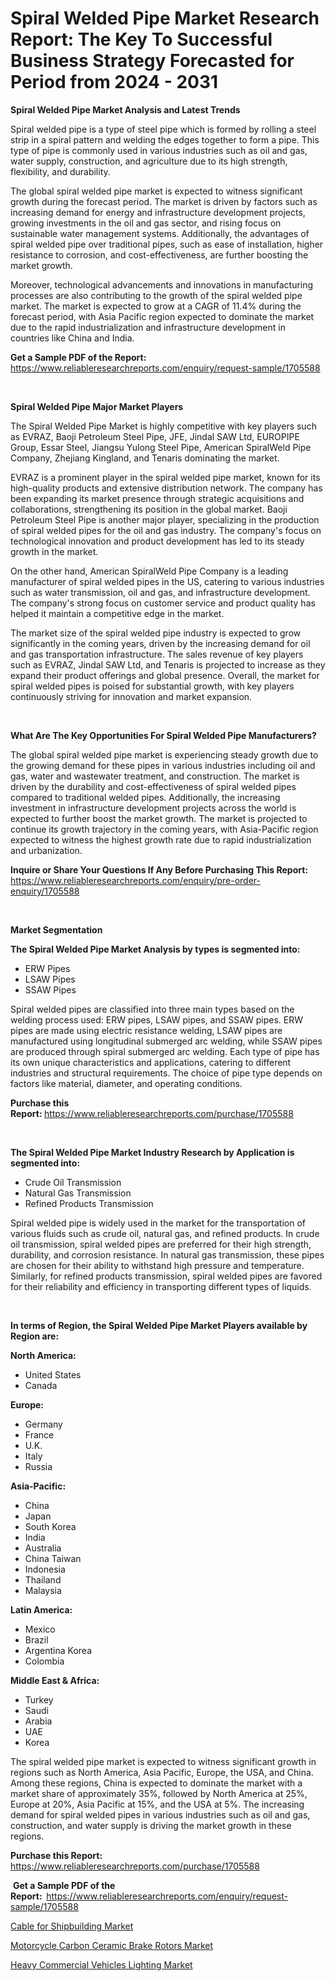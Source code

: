 <p><h1>Spiral Welded Pipe Market Research Report: The Key To Successful Business Strategy Forecasted for Period from 2024 - 2031</h1></p><p><strong>Spiral Welded Pipe Market Analysis and Latest Trends</strong></p>
<p><p>Spiral welded pipe is a type of steel pipe which is formed by rolling a steel strip in a spiral pattern and welding the edges together to form a pipe. This type of pipe is commonly used in various industries such as oil and gas, water supply, construction, and agriculture due to its high strength, flexibility, and durability.</p><p>The global spiral welded pipe market is expected to witness significant growth during the forecast period. The market is driven by factors such as increasing demand for energy and infrastructure development projects, growing investments in the oil and gas sector, and rising focus on sustainable water management systems. Additionally, the advantages of spiral welded pipe over traditional pipes, such as ease of installation, higher resistance to corrosion, and cost-effectiveness, are further boosting the market growth.</p><p>Moreover, technological advancements and innovations in manufacturing processes are also contributing to the growth of the spiral welded pipe market. The market is expected to grow at a CAGR of 11.4% during the forecast period, with Asia Pacific region expected to dominate the market due to the rapid industrialization and infrastructure development in countries like China and India.</p></p>
<p><strong>Get a Sample PDF of the Report:&nbsp;</strong> <a href="https://www.reliableresearchreports.com/enquiry/request-sample/1705588">https://www.reliableresearchreports.com/enquiry/request-sample/1705588</a></p>
<p>&nbsp;</p>
<p><strong>Spiral Welded Pipe Major Market Players</strong></p>
<p><p>The Spiral Welded Pipe Market is highly competitive with key players such as EVRAZ, Baoji Petroleum Steel Pipe, JFE, Jindal SAW Ltd, EUROPIPE Group, Essar Steel, Jiangsu Yulong Steel Pipe, American SpiralWeld Pipe Company, Zhejiang Kingland, and Tenaris dominating the market. </p><p>EVRAZ is a prominent player in the spiral welded pipe market, known for its high-quality products and extensive distribution network. The company has been expanding its market presence through strategic acquisitions and collaborations, strengthening its position in the global market. Baoji Petroleum Steel Pipe is another major player, specializing in the production of spiral welded pipes for the oil and gas industry. The company's focus on technological innovation and product development has led to its steady growth in the market. </p><p>On the other hand, American SpiralWeld Pipe Company is a leading manufacturer of spiral welded pipes in the US, catering to various industries such as water transmission, oil and gas, and infrastructure development. The company's strong focus on customer service and product quality has helped it maintain a competitive edge in the market.</p><p>The market size of the spiral welded pipe industry is expected to grow significantly in the coming years, driven by the increasing demand for oil and gas transportation infrastructure. The sales revenue of key players such as EVRAZ, Jindal SAW Ltd, and Tenaris is projected to increase as they expand their product offerings and global presence. Overall, the market for spiral welded pipes is poised for substantial growth, with key players continuously striving for innovation and market expansion.</p></p>
<p>&nbsp;</p>
<p><strong>What Are The Key Opportunities For Spiral Welded Pipe Manufacturers?</strong></p>
<p><p>The global spiral welded pipe market is experiencing steady growth due to the growing demand for these pipes in various industries including oil and gas, water and wastewater treatment, and construction. The market is driven by the durability and cost-effectiveness of spiral welded pipes compared to traditional welded pipes. Additionally, the increasing investment in infrastructure development projects across the world is expected to further boost the market growth. The market is projected to continue its growth trajectory in the coming years, with Asia-Pacific region expected to witness the highest growth rate due to rapid industrialization and urbanization.</p></p>
<p><strong>Inquire or Share Your Questions If Any Before Purchasing This Report:</strong> <a href="https://www.reliableresearchreports.com/enquiry/pre-order-enquiry/1705588">https://www.reliableresearchreports.com/enquiry/pre-order-enquiry/1705588</a></p>
<p>&nbsp;</p>
<p><strong>Market Segmentation</strong></p>
<p><strong>The Spiral Welded Pipe Market Analysis by types is segmented into:</strong></p>
<p><ul><li>ERW Pipes</li><li>LSAW Pipes</li><li>SSAW Pipes</li></ul></p>
<p><p>Spiral welded pipes are classified into three main types based on the welding process used: ERW pipes, LSAW pipes, and SSAW pipes. ERW pipes are made using electric resistance welding, LSAW pipes are manufactured using longitudinal submerged arc welding, while SSAW pipes are produced through spiral submerged arc welding. Each type of pipe has its own unique characteristics and applications, catering to different industries and structural requirements. The choice of pipe type depends on factors like material, diameter, and operating conditions.</p></p>
<p><strong>Purchase this Report:&nbsp;</strong><a href="https://www.reliableresearchreports.com/purchase/1705588">https://www.reliableresearchreports.com/purchase/1705588</a></p>
<p>&nbsp;</p>
<p><strong>The Spiral Welded Pipe Market Industry Research by Application is segmented into:</strong></p>
<p><ul><li>Crude Oil Transmission</li><li>Natural Gas Transmission</li><li>Refined Products Transmission</li></ul></p>
<p><p>Spiral welded pipe is widely used in the market for the transportation of various fluids such as crude oil, natural gas, and refined products. In crude oil transmission, spiral welded pipes are preferred for their high strength, durability, and corrosion resistance. In natural gas transmission, these pipes are chosen for their ability to withstand high pressure and temperature. Similarly, for refined products transmission, spiral welded pipes are favored for their reliability and efficiency in transporting different types of liquids.</p></p>
<p>&nbsp;</p>
<p><strong>In terms of Region, the Spiral Welded Pipe Market Players available by Region are:</strong></p>
<p>
    <p> <strong> North America: </strong>
        <ul>
            <li>United States</li>
            <li>Canada</li>
        </ul>
        </p> 
    <p> <strong> Europe: </strong>
        <ul>
            <li>Germany</li>
            <li>France</li>
            <li>U.K.</li>
            <li>Italy</li>
            <li>Russia</li>
        </ul>
        </p> 
    <p> <strong> Asia-Pacific: </strong>
        <ul>
            <li>China</li>
            <li>Japan</li>
            <li>South Korea</li>
            <li>India</li>
            <li>Australia</li>
            <li>China Taiwan</li>
            <li>Indonesia</li>
            <li>Thailand</li>
            <li>Malaysia</li>
        </ul>
        </p> 
    <p> <strong> Latin America: </strong>
        <ul>
            <li>Mexico</li>
            <li>Brazil</li>
            <li>Argentina Korea</li>
            <li>Colombia</li>
        </ul>
        </p> 
    <p> <strong> Middle East & Africa: </strong>
        <ul>
            <li>Turkey</li>
            <li>Saudi</li>
            <li>Arabia</li>
            <li>UAE</li>
            <li>Korea</li>
        </ul>
    </p>
    </p>
<p><p>The spiral welded pipe market is expected to witness significant growth in regions such as North America, Asia Pacific, Europe, the USA, and China. Among these regions, China is expected to dominate the market with a market share of approximately 35%, followed by North America at 25%, Europe at 20%, Asia Pacific at 15%, and the USA at 5%. The increasing demand for spiral welded pipes in various industries such as oil and gas, construction, and water supply is driving the market growth in these regions.</p></p>
<p><strong>Purchase this Report: </strong><a href="https://www.reliableresearchreports.com/purchase/1705588">https://www.reliableresearchreports.com/purchase/1705588</a></p>
<p>&nbsp;<strong>Get a Sample PDF of the Report:&nbsp;&nbsp;</strong><a href="https://www.reliableresearchreports.com/enquiry/request-sample/1705588">https://www.reliableresearchreports.com/enquiry/request-sample/1705588</a></p>
<p><strong></strong></p>
<p><p><a href="https://view.publitas.com/reportprime-1/cable-for-shipbuilding-market-size-growth-and-forecast-from-2023-2030/">Cable for Shipbuilding Market</a></p><p><a href="https://view.publitas.com/reportprime-1/motorcycle-carbon-ceramic-brake-rotors-market-size-market-trends-and-growth-outlook-forecasted-for-period-from-2023-to-2030/">Motorcycle Carbon Ceramic Brake Rotors Market</a></p><p><a href="https://view.publitas.com/reportprime-1/heavy-commercial-vehicles-lighting-market-offers-provide-insightful-data-for-the-time-period-from-2023-to-2030-and-also-provide-analysis-based-on-application-type-and-region/">Heavy Commercial Vehicles Lighting Market</a></p></p>